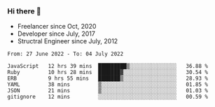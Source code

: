 ### Hi there 👋

- Freelancer since Oct, 2020
- Developer since July, 2017
- Structral Engineer since July, 2012

<!--START_SECTION:waka-->

```text
From: 27 June 2022 - To: 04 July 2022

JavaScript   12 hrs 39 mins  █████████▒░░░░░░░░░░░░░░░   36.88 %
Ruby         10 hrs 28 mins  ███████▓░░░░░░░░░░░░░░░░░   30.54 %
ERB          9 hrs 55 mins   ███████▒░░░░░░░░░░░░░░░░░   28.93 %
YAML         38 mins         ▒░░░░░░░░░░░░░░░░░░░░░░░░   01.85 %
JSON         21 mins         ▒░░░░░░░░░░░░░░░░░░░░░░░░   01.03 %
gitignore    12 mins         ░░░░░░░░░░░░░░░░░░░░░░░░░   00.59 %
```

<!--END_SECTION:waka-->
